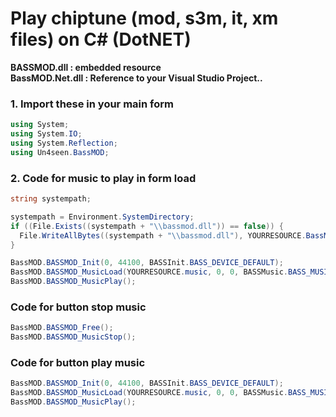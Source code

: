 # Play chiptune (mod, s3m, it, xm files) on C# (DotNET)

**BASSMOD.dll       : embedded resource<br/>**
**BassMOD.Net.dll   : Reference to your Visual Studio Project..**


### 1. Import these in your main form
```C#
using System;
using System.IO;
using System.Reflection;
using Un4seen.BassMOD;
```

### 2. Code for music to play in form load
```C#
string systempath;

systempath = Environment.SystemDirectory;
if ((File.Exists((systempath + "\\bassmod.dll")) == false)) {
  File.WriteAllBytes((systempath + "\\bassmod.dll"), YOURRESOURCE.BassMOD);
}

BassMOD.BASSMOD_Init(0, 44100, BASSInit.BASS_DEVICE_DEFAULT);
BassMOD.BASSMOD_MusicLoad(YOURRESOURCE.music, 0, 0, BASSMusic.BASS_MUSIC_LOOP);
BassMOD.BASSMOD_MusicPlay();
```


### Code for button stop music
```C#
BassMOD.BASSMOD_Free();
BassMOD.BASSMOD_MusicStop();
```
### Code for button play music
```C#
BassMOD.BASSMOD_Init(0, 44100, BASSInit.BASS_DEVICE_DEFAULT);
BassMOD.BASSMOD_MusicLoad(YOURRESOURCE.music, 0, 0, BASSMusic.BASS_MUSIC_LOOP);
BassMOD.BASSMOD_MusicPlay();
```
